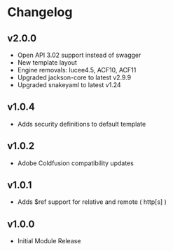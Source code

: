 # Changelog

## v2.0.0

* Open API 3.02 support instead of swagger
* New template layout
* Engine removals: lucee4.5, ACF10, ACF11
* Upgraded jackson-core to latest v2.9.9
* Upgraded snakeyaml to latest v1.24

## v1.0.4

*  Adds security definitions to default template 

## v1.0.2

* Adobe Coldfusion compatibility updates

## v1.0.1

* Adds $ref support for relative and remote ( http[s] )

## v1.0.0 

* Initial Module Release